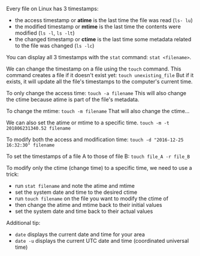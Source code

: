 Every file on Linux has 3 timestamps:
- the access timestamp or **atime** is the last time the file was read (`ls- lu`)
- the modified timestamp or **mtime** is the last time the contents were modified (`ls -l`, `ls -lt`)
- the changed timestamp or **ctime** is the last time some metadata related to the file was changed (`ls -lc`)

You can display all 3 timestamps with the `stat` command: `stat <filename>`.

We can change the timestamp on a file using the `touch` command.
This command creates a file if it doesn't exist yet: `touch unexisting_file`
But if it exists, it will update all the file's timestamps to the computer's current time.

To only change the access time: `touch -a filename`
This will also change the ctime because atime is part of the file's metadata.

To change the mtime: `touch -m filename`
That will also change the ctime…

We can also set the atime or mtime to a specific time.
`touch -m -t 201806231340.52 filename`

To modify both the access and modification time: 
`touch -d "2016-12-25 16:32:30" filename`

To set the timestamps of a file A to those of file B:
`touch file_A -r file_B`

To modify only the ctime (change time) to a specific time, we need to use a trick:
- run `stat filename` and note the atime and mtime
- set the system date and time to the desired ctime
- run `touch filename` on the file you want to modify the ctime of
- then change the atime and mtime back to their initial values
- set the system date and time back to their actual values

Additional tip:
- `date` displays the current date and time for your area
- `date -u` displays the current UTC date and time (coordinated universal time)
